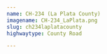 ```yaml
---
name: CH-234 (La Plata County)
imagename: CH-234_LaPlata.png
slug: ch234laplatacounty
highwaytype: County Road

---
```


